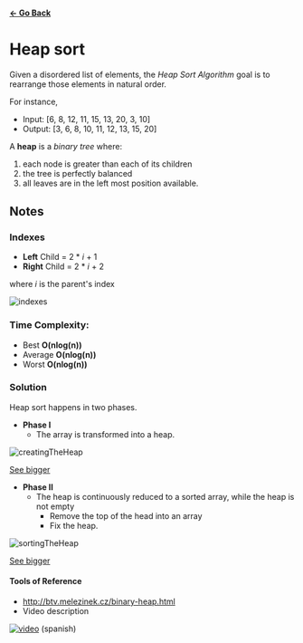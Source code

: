 #### [<- Go Back](https://github.com/wdonet/algorithms) ####

# Heap sort

Given a disordered list of elements, the _Heap Sort Algorithm_ goal is to rearrange those elements in natural order.

For instance,

 - Input: [6, 8, 12, 11, 15, 13, 20, 3, 10]
 - Output: [3, 6, 8, 10, 11, 12, 13, 15, 20]

A **heap** is a _binary tree_ where:

1) each node is greater than each of its children
2) the tree is perfectly balanced
3) all leaves are in the left most position available.

## Notes

### Indexes

  - **Left** Child  = 2 * _i_ + 1
  - **Right** Child = 2 * _i_ + 2
  
  where _i_ is the parent's index
   
 ![indexes](http://i.imgur.com/uOmTlKD.jpg)

### Time Complexity:

 - Best **O(nlog(n))**
 - Average **O(nlog(n))**
 - Worst **O(nlog(n))**

### Solution

Heap sort happens in two phases.
 - **Phase I**
    - The array is transformed into a heap. 

![creatingTheHeap](https://d3vv6lp55qjaqc.cloudfront.net/items/3S23250G3T2r002n1m1o/Screen%20Recording%202017-04-10%20at%2003.46%20AM.gif)

[See bigger](https://cl.ly/383L0O3i1h29)

 - **Phase II**
    - The heap is continuously reduced to a sorted array, while the heap is not empty
        - Remove the top of the head into an array
        - Fix the heap.

![sortingTheHeap](https://d3vv6lp55qjaqc.cloudfront.net/items/383C2b0w260b2m3n3U15/Screen%20Recording%202017-04-10%20at%2003.52%20AM.gif)

[See bigger](https://cl.ly/3o2P1e123N3q)


#### Tools of Reference

 - http://btv.melezinek.cz/binary-heap.html
 - Video description

 [![video](https://i.ytimg.com/vi/FC5hDx2cDPc/hqdefault.jpg)](https://youtu.be/FC5hDx2cDPc) (spanish)
